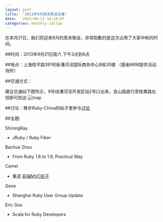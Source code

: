 ```yaml
---
layout: post
title:  "2013年9月周末聚会召集"
date:   2013-09-13 14:14:07
categories: monthly callup
---
```


在本月21日，我们将迎来9月的周末聚会，非常抱歉的是这次占用了大家中秋的时间。

##时间：2013年9月21日周六 下午3点到6点

##地点：上海桂平路391号新漕河泾国际商务中心B栋35楼 （感谢ARM提供活动场所）

##交通方式：

建议交通如下图所示，9号线漕河泾开发区站2号口出来，宜山路直行至桂果路右拐即可到达
![map](http://l.ruby-china.org/photo/8ed0715c770b7b5cf01b88af7c428eb1.png)

##讨论：移步Ruby-China的帖子里参与[讨论][discuss]

##主题:

ShiningRay

* JRuby / Ruby Fiber

Bachue Zhou

* From Ruby 1.8 to 1.9, Practical Way

Camel

* 重造 [前端MVC轮子][mvc]

Gene

* Shanghai Ruby User Group Update

Eric Guo

* Scala for Ruby Developers



[discuss]: http://ruby-china.org/topics/14059
[mvc]: https://github.com/camsong/yui.rocket
